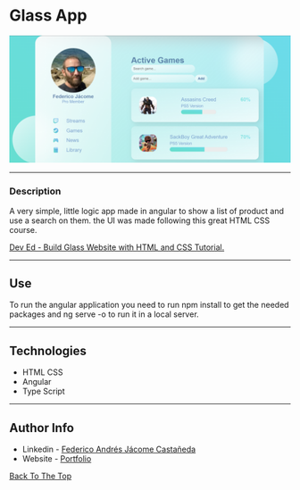 # Glass App

![Project Image](./main_img.png)

---

### Description
A very simple, little logic app made in angular to show a list of product and use a search on them. the UI was made following this great HTML CSS course.

[Dev Ed - Build Glass Website with HTML and CSS Tutorial.](https://www.youtube.com/watch?v=O7WbVj5apxU&ab_channel=DevEd)


---

## Use

To run the angular application you need to run npm install to get the needed packages and ng serve -o to run it in a local server.

---

## Technologies

- HTML CSS
- Angular
- Type Script

---
## Author Info

- Linkedin - [Federico Andrés Jácome Castañeda](https://www.linkedin.com/in/federicojacome/)
- Website - [Portfolio](https://federocky.github.io/PersonalWeb/)

[Back To The Top](#read-me-template)
